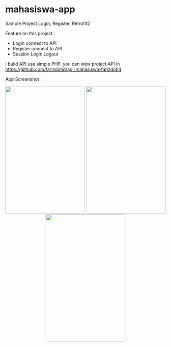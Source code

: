 # mahasiswa-app
Sample Project Login, Register, Retrofit2

Feature on this project :
- Login connect to API
- Register connect to API
- Session Login Logout

I build API use simple PHP, you can view project API in https://github.com/farizdotid/api-mahasiswa-farizdotid .

App Screenshot :
<p align="center">
  <img src="https://raw.githubusercontent.com/farizdotid/mahasiswa-app/master/screenshot/device-2017-05-13-224616.png" width="250" height="400" />
   <img src="https://raw.githubusercontent.com/farizdotid/mahasiswa-app/master/screenshot/device-2017-05-13-224648.png" width="250" height="400" />
   <img src="https://raw.githubusercontent.com/farizdotid/mahasiswa-app/master/screenshot/device-2017-05-13-224708.png" width="250" height="400" />
</p>
